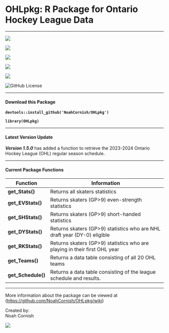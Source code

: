 # OHLpkg: R Package for Ontario Hockey League Data

------------------------------------------------------------------------

![](https://img.shields.io/badge/OHLpkg-v1.5.0-teal)

![](https://img.shields.io/github/commit-activity/t/NoahCornish/OHLpkg/main)

![](https://img.shields.io/github/issues/NoahCornish/OHLpkg)

![](https://img.shields.io/github/downloads/NoahCornish/OHLpkg/total)

![](https://img.shields.io/github/repo-size/NoahCornish/OHLpkg)

![GitHub License](https://img.shields.io/github/license/NoahCornish/OHLpkg)

------------------------------------------------------------------------

#### **Download this Package**

**`devtools::install_github('NoahCornish/OHLpkg')`**

**`library(OHLpkg)`**

------------------------------------------------------------------------

#### **Latest Version Update**

***Version 1.5.0*** has added a function to retrieve the 2023-2024 Ontario Hockey League (OHL) regular season schedule.

------------------------------------------------------------------------

#### **Current Package Functions**

| Function           | Information                                                                |
|-------------------|-----------------------------------------------------|
| **get_Stats()**    | Returns all skaters statistics                                             |
| **get_EVStats()**  | Returns skaters (GP\>9) even-strength statistics                           |
| **get_SHStats()**  | Returns skaters (GP\>9) short-handed statistics                            |
| **get_DYStats()**  | Returns skaters (GP\>9) statistics who are NHL draft year (DY-0) eligible  |
| **get_RKStats()**  | Returns skaters (GP\>9) statistics who are playing in their first OHL year |
| **get_Teams()**    | Returns a data table consisting of all 20 OHL teams                        |
| **get_Schedule()** | Returns a data table consisting of the league schedule and results.        |

------------------------------------------------------------------------

More information about the package can be viewed at (<https://github.com/NoahCornish/OHLpkg/wiki>)

Created by:\
Noah Cornish

[![](https://img.shields.io/twitter/follow/NoahCornish)](https://twitter.com/NoahCornish)
